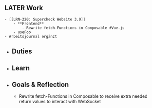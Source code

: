 ## LATER Work
	- [[LRN-220: Supercheck Website 3.0]]
		- **Frontend**
			- Rewrite fetch-Functions in Composable #Vue.js
		- useFoo
	- Arbeitsjournal ergänzt
- ## Duties
- ## Learn
- ## Goals & Reflection
	- Rewrite fetch-Functions in Composable to receive extra needed return values to interact with WebSocket